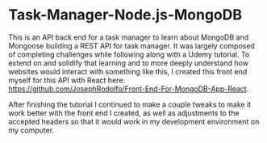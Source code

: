 # Task-Manager-Node.js-MongoDB

This is an API back end for a task manager to learn about MongoDB and Mongoose building a REST API for task manager. It was largely composed of completing challenges while following along with a Udemy tutorial. To extend on and solidify that learning and to more deeply understand how websites would interact with something like this, I created this front end myself for this API with React here: https://github.com/JosephRodolfo/Front-End-For-MongoDB-App-React. 

After finishing the tutorial I continued to make a couple tweaks to make it work better with the front end I created, as well as adjustments to the accepted headers so that it would work in my development environment on my computer. 
